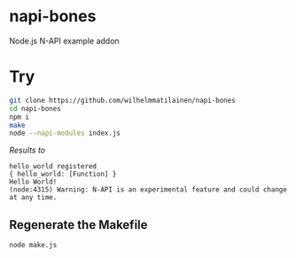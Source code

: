 # napi-bones
Node.js N-API example addon

# Try
```sh
git clone https://github.com/wilhelmmatilainen/napi-bones
cd napi-bones
npm i
make
node --napi-modules index.js
```
*Results to*
```
hello_world registered
{ hello_world: [Function] }
Hello World!
(node:4315) Warning: N-API is an experimental feature and could change at any time.
```

## Regenerate the Makefile
```sh
node make.js
```
